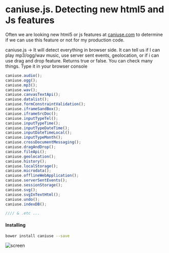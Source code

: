 # caniuse.js. Detecting new html5 and Js features

Often we are looking new html5 or js features at [caniuse.com](http://caniuse.com/) to
determine if we can use this feature or not for my production code.

caniuse.js -> It will detect everything in browser side. It can tell us if I can
play mp3/ogg/wav music, use server sent events, geolocation, or if i can use drag and drop feature.
Returns true or false. You can check many things. Type it in your browser console
```javascript
caniuse.audio();
caniuse.ogg();
caniuse.mp3();
caniuse.wav();
caniuse.canvasTextApi();
caniuse.datalist();
caniuse.formConstraintValidation();
caniuse.iframeSandBox();
caniuse.iframeSrcDoc();
caniuse.inputTypeTel();
caniuse.inputTypeTime();
caniuse.inputTypeDateTime();
caniuse.inputDateTimeLocal();
caniuse.inputTypeMonth();
caniuse.crossDocumentMessaging();
caniuse.dragAndDrop();
caniuse.fileApi();
caniuse.geolocation();
caniuse.history();
caniuse.localStorage();
caniuse.microdata();
caniuse.offlineWebApplication();
caniuse.serverSentEvents();
caniuse.sessionStorage();
caniuse.svg();
caniuse.svgInTextHtml();
caniuse.undo();
caniuse.indexDB();

//// & .etc ...
```

#### Installing
```bash
bower install caniuse --save
```

![screen](https://raw.githubusercontent.com/btomashvili/caniuse/master/screens/caniuse.gif)

